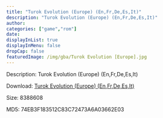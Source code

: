 ```yaml
---
title: "Turok Evolution (Europe) (En,Fr,De,Es,It)"
description: "Turok Evolution (Europe) (En,Fr,De,Es,It)"
author: 
categories: ["game","rom"]
date: 
displayInList: true
displayInMenu: false
dropCap: false
featuredImage: /img/gba/Turok Evolution [Europe].jpg
---
```


Description: Turok Evolution (Europe) (En,Fr,De,Es,It)

Download: <a style="text-decoration:underline;" href="https://mega.nz/#!nG5AHSgA!aQZRY72Xop0Uacz3qqaMcLNuDVOpDorDbLIjpSaTRf8" target = "_blank" rel = "nofollow" > Turok Evolution (Europe) (En,Fr,De,Es,It)</a>

Size: 8388608

MD5: 74EB3F183512C83C72473A6A03662E03

